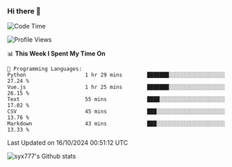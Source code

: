 ### Hi there 👋

<!--
**syx777/syx777** is a ✨ _special_ ✨ repository because its `README.md` (this file) appears on your GitHub profile.

Here are some ideas to get you started:

- 🔭 I’m currently working on ...
- 🌱 I’m currently learning ...
- 👯 I’m looking to collaborate on ...
- 🤔 I’m looking for help with ...
- 💬 Ask me about ...
- 📫 How to reach me: ...
- 😄 Pronouns: ...
- ⚡ Fun fact: ...
-->
<!--START_SECTION:waka-->
![Code Time](http://img.shields.io/badge/Code%20Time-233%20hrs%205%20mins-blue)

![Profile Views](http://img.shields.io/badge/Profile%20Views-2-blue)

📊 **This Week I Spent My Time On** 

```text
💬 Programming Languages: 
Python                   1 hr 29 mins        ███████░░░░░░░░░░░░░░░░░░   27.24 % 
Vue.js                   1 hr 25 mins        ███████░░░░░░░░░░░░░░░░░░   26.15 % 
Text                     55 mins             ████░░░░░░░░░░░░░░░░░░░░░   17.02 % 
CSV                      45 mins             ███░░░░░░░░░░░░░░░░░░░░░░   13.76 % 
Markdown                 43 mins             ███░░░░░░░░░░░░░░░░░░░░░░   13.33 % 
```


 Last Updated on 16/10/2024 00:51:12 UTC
<!--END_SECTION:waka-->

![syx777's Github stats](https://github-readme-stats-syx777.vercel.app/api?username=syx777&show_icons=true&count_private=true)
